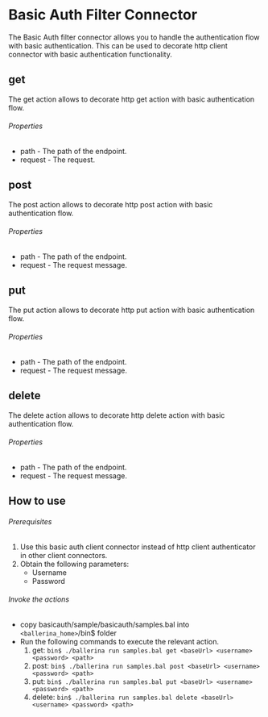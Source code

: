 # Basic Auth Filter Connector

The Basic Auth filter connector allows you to handle the authentication flow with basic authentication.
This can be used to decorate http client connector with basic authentication functionality.

## get
The get action allows to decorate http get action with basic authentication flow.

###### Properties
  * path - The path of the endpoint.
  * request - The request.

## post
The post action allows to decorate http post action with basic authentication flow.

###### Properties
  * path -  The path of the endpoint.
  * request -  The request message.

## put
The put action allows to decorate http put action with basic authentication flow.

###### Properties
  * path - The path of the endpoint.
  * request - The request message.

## delete
The delete action allows to decorate http delete action with basic authentication flow.

###### Properties
  * path - The path of the endpoint.
  * request - The request message.

## How to use

###### Prerequisites
1. Use this basic auth client connector instead of http client authenticator in other client connectors.
2. Obtain the following parameters:
    * Username
    * Password

###### Invoke the actions
- copy basicauth/sample/basicauth/samples.bal into `<ballerina_home>`/bin$ folder
- Run the following commands to execute the relevant action.
  1. get:
  `bin$ ./ballerina run samples.bal get <baseUrl> <username> <password> <path>`
  2. post:
  `bin$ ./ballerina run samples.bal post <baseUrl> <username> <password> <path>`
  3. put:
  `bin$ ./ballerina run samples.bal put <baseUrl> <username> <password> <path>`
  4. delete:
  `bin$ ./ballerina run samples.bal delete <baseUrl> <username> <password> <path>`
